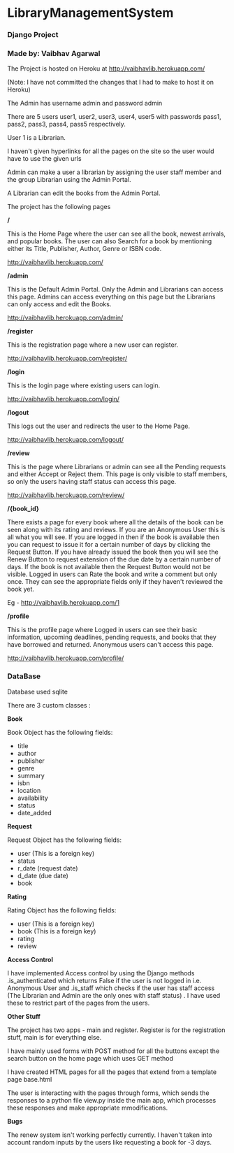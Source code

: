# LibraryManagementSystem

### Django Project

### Made by: Vaibhav Agarwal

The Project is hosted on Heroku at http://vaibhavlib.herokuapp.com/

(Note: I have not committed the changes that I had to make to host it on Heroku)

The Admin has username admin and password admin

There are 5 users user1, user2, user3, user4, user5 with passwords pass1, pass2, pass3, pass4, pass5 respectively.

User 1 is a Librarian.

I haven't given hyperlinks for all the pages on the site so the user would have to use the given urls

Admin can make a user a librarian by assigning the user staff member and the group Librarian using the Admin Portal.

A Librarian can edit the books from the Admin Portal.

The project has the following pages

**/**

This is the Home Page where the user can see all the book, newest arrivals, and popular books. The user can also 
Search for a book by mentioning either its Title, Publisher, Author, Genre or ISBN code.

http://vaibhavlib.herokuapp.com/

**/admin**

This is the Default Admin Portal. Only the Admin and Librarians can access this page. Admins can access everything on
this page but the Librarians can only access and edit the Books.

http://vaibhavlib.herokuapp.com/admin/

**/register**

This is the registration page where a new user can register.

http://vaibhavlib.herokuapp.com/register/

**/login**

This is the login page where existing users can login.

http://vaibhavlib.herokuapp.com/login/

**/logout**

This logs out the user and redirects the user to the Home Page.

http://vaibhavlib.herokuapp.com/logout/

**/review**

This is the page where Librarians or admin can see all the Pending requests and either Accept or Reject them.
This page is only visible to staff members, so only the users having staff status can access this page.

http://vaibhavlib.herokuapp.com/review/

**/{book_id}**

There exists a page for every book where all the details of the book can be seen along with its rating and reviews.
If you are an Anonymous User this is all what you will see. If you are logged in then if the book is available then 
you can request to issue it for a certain number of days by clicking the Request Button. If you have already issued
the book then you will see the Renew Button to request extension of the due date by a certain number of days. If the book 
is not available then the Request Button would not be visible. Logged in users can Rate the book and write a comment but only once.
They can see the appropriate fields only if they haven't reviewed the book yet.

Eg - http://vaibhavlib.herokuapp.com/1

**/profile**

This is the profile page where Logged in users can see their basic information, upcoming deadlines, pending requests, 
and books that they have borrowed and returned. Anonymous users can't access this page.

http://vaibhavlib.herokuapp.com/profile/

### **DataBase**

Database used sqlite

There are 3 custom classes :

**Book**

Book Object has the following fields:
* title
* author
* publisher
* genre
* summary
* isbn
* location
* availability
* status
* date_added


**Request**

Request Object has the following fields:
* user (This is a foreign key)
* status
* r_date (request date)
* d_date (due date)
* book

**Rating**

Rating Object has the following fields:
* user (This is a foreign key)
* book (This is a foreign key)
* rating
* review

**Access Control**

I have implemented Access control by using the Django methods .is_authenticated which returns False if the user is not logged in i.e. Anonymous User
and .is_staff which checks if the user has staff access (The Librarian and Admin are the only ones with staff status) . I have used these to restrict part of the pages from the users.

**Other Stuff**

The project has two apps - main and register. Register is for the registration stuff, main is for everything else.

I have mainly used forms with POST method for all the buttons except the search button on the home page which uses GET method

I have created HTML pages for all the pages that extend from a template page base.html

The user is interacting with the pages through forms, which sends the responses to a python file view.py inside the main app, which processes these responses and make
 appropriate mmodifications.
 
 **Bugs**
 
 The renew system isn't working perfectly currently. I haven't taken into account random inputs by the users like requesting a book for -3 days. 
